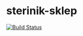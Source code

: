 # sterinik-sklep

[![Build Status](https://travis-ci.org/kkoziol/sterinik-sklep.svg?branch=master)](https://travis-ci.org/kkoziol/sterinik-sklep)
